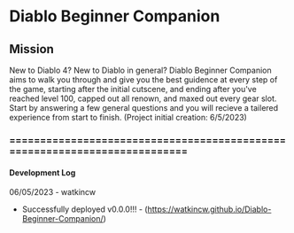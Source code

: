 # Diablo Beginner Companion

## Mission

New to Diablo 4? New to Diablo in general? Diablo Beginner Companion aims to walk you through and give you the best guidence at every step of the game, starting after the initial cutscene, and ending after you've reached level 100, capped out all renown, and maxed out every gear slot. Start by answering a few general questions and you will recieve a tailered experience from start to finish. (Project initial creation: 6/5/2023)

### ==========================================================================

#### Development Log

06/05/2023 - watkincw

* Successfully deployed v0.0.0!!! - (<https://watkincw.github.io/Diablo-Beginner-Companion/>)
